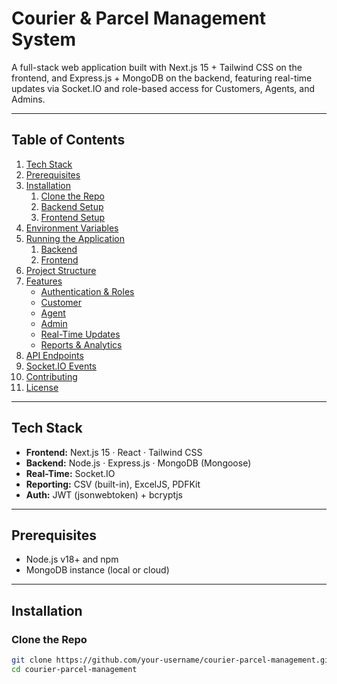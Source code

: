 # Courier & Parcel Management System

A full-stack web application built with Next.js 15 + Tailwind CSS on the frontend, and Express.js + MongoDB on the backend, featuring real-time updates via Socket.IO and role-based access for Customers, Agents, and Admins.

---

## Table of Contents

1. [Tech Stack](#tech-stack)  
2. [Prerequisites](#prerequisites)  
3. [Installation](#installation)  
   1. [Clone the Repo](#clone-the-repo)  
   2. [Backend Setup](#backend-setup)  
   3. [Frontend Setup](#frontend-setup)  
4. [Environment Variables](#environment-variables)  
5. [Running the Application](#running-the-application)  
   1. [Backend](#backend)  
   2. [Frontend](#frontend)  
6. [Project Structure](#project-structure)  
7. [Features](#features)  
   - [Authentication & Roles](#authentication--roles)  
   - [Customer](#customer)  
   - [Agent](#agent)  
   - [Admin](#admin)  
   - [Real-Time Updates](#real-time-updates)  
   - [Reports & Analytics](#reports--analytics)  
8. [API Endpoints](#api-endpoints)  
9. [Socket.IO Events](#socketio-events)  
10. [Contributing](#contributing)  
11. [License](#license)

---

## Tech Stack

- **Frontend:** Next.js 15 · React · Tailwind CSS  
- **Backend:** Node.js · Express.js · MongoDB (Mongoose)  
- **Real-Time:** Socket.IO  
- **Reporting:** CSV (built-in), ExcelJS, PDFKit  
- **Auth:** JWT (jsonwebtoken) + bcryptjs  

---

## Prerequisites

- Node.js v18+ and npm  
- MongoDB instance (local or cloud)  

---

## Installation

### Clone the Repo

```bash
git clone https://github.com/your-username/courier-parcel-management.git
cd courier-parcel-management
